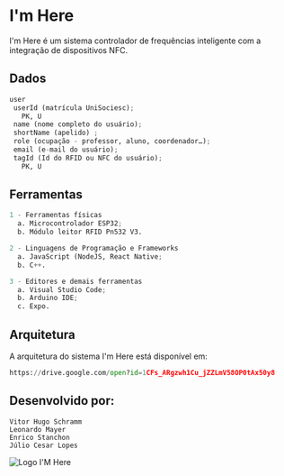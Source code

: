 # I'm Here

I'm Here é um sistema controlador de frequências inteligente com a integração de dispositivos NFC.

## Dados
```python
user
 userId (matrícula UniSociesc);
   PK, U
 name (nome completo do usuário);
 shortName (apelido) ;
 role (ocupação - professor, aluno, coordenador…);
 email (e-mail do usuário);
 tagId (Id do RFID ou NFC do usuário);
   PK, U
```

## Ferramentas
```python
1 - Ferramentas físicas
  a. Microcontrolador ESP32;
  b. Módulo leitor RFID Pn532 V3.

2 - Linguagens de Programação e Frameworks
  a. JavaScript (NodeJS, React Native;
  b. C++.

3 - Editores e demais ferramentas
  a. Visual Studio Code;
  b. Arduino IDE;
  c. Expo.
```

## Arquitetura
A arquitetura do sistema I'm Here está disponível em:
```python
https://drive.google.com/open?id=1CFs_ARgzwh1Cu_jZZLmV58OP0tAx50y8
```

## Desenvolvido por:
```
Vitor Hugo Schramm
Leonardo Mayer
Enrico Stanchon
Júlio Cesar Lopes                                               
```

 ![Logo I'M Here](https://user-images.githubusercontent.com/50891583/76890058-6d1faf00-6865-11ea-8e99-d53444e6a352.PNG)

